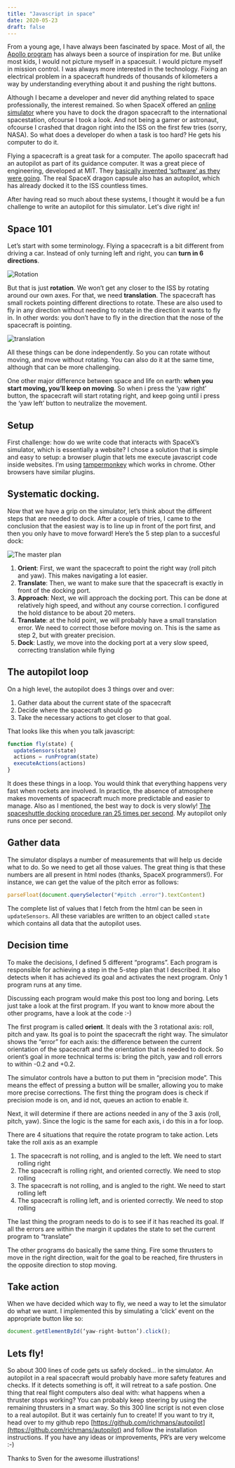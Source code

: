 ```yaml
---
title: "Javascript in space"
date: 2020-05-23
draft: false
---
```

From a young age, I have always been fascinated by space. Most of all, the [Apollo program](https://en.wikipedia.org/wiki/Apollo_program) has always been a source of inspiration for me. But unlike most kids, I would not picture myself in a spacesuit. I would picture myself in mission control. I was always more interested in the technology. Fixing an electrical problem in a spacecraft hundreds of thousands of kilometers a way by understanding everything about it and pushing the right buttons.

Although I became a developer and never did anything related to space professionally, the interest remained. So when SpaceX offered an [online simulator](http://iss-sim.spacex.com/) where you have to dock the dragon spacecraft to the international spacestation, ofcourse I took a look. And not being a gamer or astronaut, ofcourse I crashed that dragon right into the ISS on the first few tries (sorry, NASA). So what does a developer do when a task is too hard? He gets his computer to do it.

Flying a spacecraft is a great task for a computer. The apollo spacecraft had an autopilot as part of its guidance computer. It was a great piece of engineering, developed at MIT. They [basically invented ‘software’ as they were going](https://www.wired.com/2015/10/margaret-hamilton-nasa-apollo/). The real SpaceX dragon capsule also has an autopilot, which has already docked it to the ISS countless times.

After having read so much about these systems, I thought it would be a fun challenge to write an autopilot for this simulator. Let's dive right in!

## Space 101
Let’s start with some terminology. Flying a spacecraft is a bit different from driving a car. Instead of only turning left and right, you can **turn in 6 directions**.

![Rotation](rollpitchyaw.jpeg)

But that is just **rotation**. We won’t get any closer to the ISS by rotating around our own axes. For that, we need **translation**. The spacecraft has small rockets pointing different directions to rotate. These are also used to fly in any direction without needing to rotate in the direction it wants to fly in. In other words: you don’t have to fly in the direction that the nose of the spacecraft is pointing.

![translation](xyz.jpeg)

All these things can be done independently. So you can rotate without moving, and move without rotating. You can also do it at the same time, although that can be more challenging.

One other major difference between space and life on earth: **when you start moving, you’ll keep on moving**. So when i press the ‘yaw right’ button, the spacecraft will start rotating right, and keep going until i press the ‘yaw left’ button to neutralize the movement.

## Setup
First challenge: how do we write code that interacts with SpaceX’s simulator, which is essentially a website? I chose a solution that is simple and easy to setup: a browser plugin that lets me execute javascript code inside websites. I’m using [tampermonkey](https://chrome.google.com/webstore/detail/tampermonkey/dhdgffkkebhmkfjojejmpbldmpobfkfo?hl=en) which works in chrome. Other browsers have similar plugins.

## Systematic docking.
Now that we have a grip on the simulator, let’s think about the different steps that are needed to dock. After a couple of tries, I came to the conclusion that the easiest way is to line up in front of the port first, and then you only have to move forward! Here’s the 5 step plan to a succesful dock:

![The master plan](steps.png)

1. **Orient**: First, we want the spacecraft to point the right way (roll pitch and yaw). This makes navigating a lot easier.
2. **Translate**: Then, we want to make sure that the spacecraft is exactly in front of the docking port.
3. **Approach**: Next, we will approach the docking port. This can be done at relatively high speed, and without any course correction. I configured the hold distance to be about 20 meters.
4. **Translate**: at the hold point, we will probably have a small translation error. We need to correct those before moving on. This is the same as step 2, but with greater precision.
5. **Dock**: Lastly, we move into the docking port at a very slow speed, correcting translation while flying

## The autopilot loop
On a high level, the autopilot does 3 things over and over:
1. Gather data about the current state of the spacecraft
2. Decide where the spacecraft should go
3. Take the necessary actions to get closer to that goal.

That looks like this when you talk javascript:

```JavaScript
function fly(state) { 
  updateSensors(state)  
  actions = runProgram(state) 
  executeActions(actions)
}
```

It does these things in a loop. You would think that everything happens very fast when rockets are involved. In practice, the absence of atmosphere makes movements of spacecraft much more predictable and easier to manage. Also as I mentioned, the best way to dock is very slowly! [The spaceshuttle docking procedure ran 25 times per second](https://www.nasa.gov/mission_pages/shuttle/flyout/flyfeature_shuttlecomputers.html). My autopilot only runs once per second.

## Gather data
The simulator displays a number of measurements that will help us decide what to do. So we need to get all those values. The great thing is that these numbers are all present in html nodes (thanks, SpaceX programmers!). For instance, we can get the value of the pitch error as follows:

```JavaScript
parseFloat(document.querySelector("#pitch .error").textContent)
```

The complete list of values that I fetch from the html can be seen in `updateSensors`. All these variables are written to an object called `state` which contains all data that the autopilot uses.

## Decision time
To make the decisions, I defined 5 different “programs”. Each program is responsible for achieving a step in the 5-step plan that I described. It also detects when it has achieved its goal and activates the next program. Only 1 program runs at any time.

Discussing each program would make this post too long and boring. Lets just take a look at the first program. If you want to know more about the other programs, have a look at the code :-)

The first program is called **orient**. It deals with the 3 rotational axis: roll, pitch and yaw. Its goal is to point the spacecraft the right way. The simulator shows the “error” for each axis: the difference between the current orientation of the spacecraft and the orientation that is needed to dock.
So orient’s goal in more technical terms is: bring the pitch, yaw and roll errors to within -0.2 and +0.2.

The simulator controls have a button to put them in “precision mode”. This means the effect of pressing a button will be smaller, allowing you to make more precise corrections. The first thing the program does is check if precision mode is on, and id not, queues an action to enable it.

Next, it will determine if there are actions needed in any of the 3 axis (roll, pitch, yaw). Since the logic is the same for each axis, i do this in a for loop.

There are 4 situations that require the rotate program to take action. Lets take the roll axis as an example

1. The spacecraft is not rolling, and is angled to the left. We need to start rolling right
2. The spacecraft is rolling right, and oriented correctly. We need to stop rolling
3. The spacecraft is not rolling, and is angled to the right. We need to start rolling left
4. The spacecraft is rolling left, and is oriented correctly. We need to stop rolling

The last thing the program needs to do is to see if it has reached its goal. If all the errors are within the margin it updates the state to set the current program to “translate”

The other programs do basically the same thing. Fire some thrusters to move in the right direction, wait for the goal to be reached, fire thrusters in the opposite direction to stop moving.

## Take action
When we have decided which way to fly, we need a way to let the simulator do what we want. I implemented this by simulating a ‘click’ event on the appropriate button like so:

```JavaScript
document.getElementById(‘yaw-right-button’).click();
```

## Lets fly!
So about 300 lines of code gets us safely docked… in the simulator. An autopilot in a real spacecraft would probably have more safety features and checks. If it detects something is off, it will retreat to a safe postion. One thing that real flight computers also deal with: what happens when a thruster stops working? You can probably keep steering by using the remaining thrusters in a smart way.
So this 300 line script is not even close to a real autopilot. But it was certainly fun to create!
If you want to try it, head over to my github repo [https://github.com/richmans/autopilot](https://github.com/richmans/autopilot) and follow the installation instructions. If you have any ideas or improvements, PR’s are very welcome :-)

Thanks to Sven for the awesome illustrations!